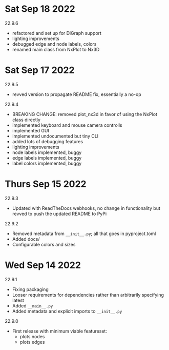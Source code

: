 # Sat Sep 18 2022
22.9.6
- refactored and set up for DiGraph support
- lighting improvements
- debugged edge and node labels, colors
- renamed main class from NxPlot to Nx3D

# Sat Sep 17 2022
22.9.5
- revved version to propagate README fix, essentially a no-op

22.9.4
- BREAKING CHANGE: removed plot_nx3d in favor of using the NxPlot class directly
- implemented keyboard and mouse camera controlls
- implemented GUI
- implemented undocumented but tiny CLI
- added lots of debugging features
- lighting improvements
- node labels implemented, buggy
- edge labels implemented, buggy
- label colors implemented, buggy

# Thurs Sep 15 2022
22.9.3
- Updated with ReadTheDocs webhooks, no change in functionality but revved to push the updated README to PyPi

22.9.2
- Removed metadata from `__init__.py`; all that goes in pyproject.toml
- Added docs/
- Configurable colors and sizes

# Wed Sep 14 2022
22.9.1
- Fixing packaging
- Looser requirements for dependencies rather than arbitrarily specifying latest
- Added `__main__.py`
- Added metadata and explicit imports to `__init__.py`

22.9.0
- First release with minimum viable featureset:
  - plots nodes
  - plots edges
